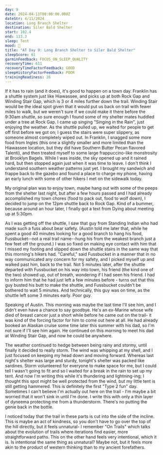 ```yaml
---
day: 9
date: 2024-04-11T00:00:00.000Z
dateStr: 4/11/2024
location: Long Branch Shelter
destination: Siler Bald Shelter
start: 102.4
end: 113.3
sleep: Tent
mood: 🙂
title: "AT Day 9: Long Branch Shelter to Siler Bald Shelter"
sleepScore: 61
garminFeedback: FOCUS_ON_SLEEP_QUALITY
recoveryTime: 611
recoveryTimeFactorFeedback: GOOD
sleepHistoryFactorFeedback: POOR
trainingReadiness: 26
---
```

If it has to rain (and it does), it's good to happen on a town day. Franklin has a shuttle system just like Hiawassee, and picks up at both Rock Gap and Winding Stair Gap, which is 3 or 4 miles further down the trail. Winding Stair would be the ideal spot given that it would put us back on trail with fewer miles to walk, but we weren't sure if we could make it there before the 9:30am shuttle, so sure enough I found some of my shelter mates huddled under a tree at Rock Gap. I came up singing "Singing in the Rain", just enjoying the weather. As the shuttle pulled up, we waited for people to get off first before we got on; I guess the stairs were super slippery, as someone almost completely wiped out. In Franklin, I snagged some more food from Ingles (this one a slightly smaller and more limited than the Hiawassee location, but they did have Southern Butter Pecan flavored Talenti), and then treated myself to some large frappuccino-like monstrosity at Brooklyn Bagels. While I was inside, the sky opened up and it rained hard, but then stopped again just when it was time to leave. I don't think I understand southern weather patterns just yet. I brought my sandwich and frappe back to the gazebo and found a place to charge my phone, having an early lunch with some of other hikers I met on the sidewalk today.

My original plan was to enjoy town, maybe hang out with some of the peeps from the shelter last night, but after a few hours passed and I had already accomplished my town chores (food to pack out, food to wolf down), I decided to jump on the 12pm shuttle back to Rock Gap. Kind of a bummer, because around an hour later, I finally got a text from Dying about meeting up at 5:30pm.

As I was getting off the shuttle, I saw that guy from Standing Indian who had made such a fuss about bear safety. (Austin told me later that, while he spent a good 40 minutes looking for a good branch to hang his food, Fussbucket--not a real trail name--hung his from the weakest branch just a few feet off the ground.) I was so fixed on making eye contact with him that I missed my footing and slipped down the shuttle stairs in the same way that this morning's hikers had. "Careful," said Fussbucket in a manner that in no way communicated any concern for my safety, and I picked myself up and walked past him, back to the trail. Not 5 minutes later, after the shuttle departed with Fussbucket on his way into town, his friend (the kind one of the two) showed up, out of breath, wondering if I had seen his friend. I had to inform him that he had just left a few minutes before - turns out that this guy busted his butt to make the shuttle, and Fussbucket couldn't be bothered to wait 5 minutes. And technically, this guy was on time, as the shuttle left some 3 minutes early. Poor guy.

Speaking of Austin. This morning was maybe the last time I'll see him, and I didn't even have a chance to say goodbye. He's an ex-Marine whose wife died of breast cancer just a short while before he came out on the trail- it was kind of the forcing factor for him to come out here at all. He had already booked an Alaskan cruise some time later this summer with his dad, so I'm not sure if I'll see him again. He continued on this morning to meet his dad at Winding Stair Gap, and now he could be anywhere.

The weather continued to hedge between being rainy and stormy, until finally it decided to really storm. The wind was whipping at my shell, and I just focused on keeping my head down and moving forward. Whereas last night's shelter was large and sturdy, tonight's shelter was packed like sardines. Storm volunteered for everyone to make space for me, but I could tell I wasn't going to fit and so I waited for a break in the rain to set up my tent. And now I'm writing this while it's thundering and lightning-ing; I thought this spot might be well protected from the wind, but my little tent is still getting hammered. This is definitely the first "Type 2 fun" day. Sometimes I can't believe I'm actually out here on the trail - I'm maybe a bit worried that it won't sink in until I'm done. I write this with only a thin layer of dyneema protecting me from a thunderstorm. There's no putting the genie back in the bottle.


I noticed today that the trail in these parts is cut into the side of the incline. This is maybe an act of kindness,
so you don't have to go over the top of the hill directly, but it feels unnatural- I remember "On Trails" which
talks about the evolution of trails where iterations find easier, more straightforward paths. This on the other
hand feels very intentional, which it is. Is intentional the same thing as unnatural? Maybe not, but it feels more
akin to the product of western thinking than to my ancient forefathers. 
